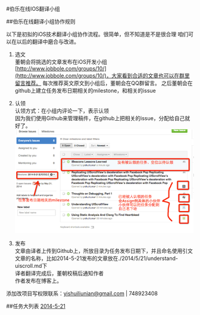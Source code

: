 #伯乐在线IOS翻译小组


##伯乐在线翻译小组协作规则

以下是初拟的iOS技术翻译小组协作流程。很简单，但不知道是不是很合理 咱们可以在以后的翻译中磨合与改进。

1. 选文  
    董朝会将挑选的文章发布在iOS开发小组[http://www.jobbole.com/groups/10/](http://www.jobbole.com/groups/10/)，大家看到合适的文章也可以在群里留言推荐。
    每次推荐英文原文到小组后，董朝会在QQ群留言。
    之后董朝会在github上建立任务发布日期相关的milestone，和相关的issue

2. 认领  
认领方式：在小组内评论一下，表示认领  
因为我们使用Github来管理稿件，在github上把相关的issue，分配给自己就好了。
![](./readme_imgs/taskstate.png)

3. 发布  
文章由译者上传到Github上，所放目录为任务发布日期下，并且命名使用引文文章的名称，比如2014-5-21发布的文章放在./2014/5/21/understand-uiscroll.md下  
译者翻译完成后，董朝校稿后通知作者  
作者发布在博客上。

添加改项目写权限联系：yishuiliunian@gmail.com | 748923408

##任务大列表
[2014-5-21](./task/2014/5/21.md)